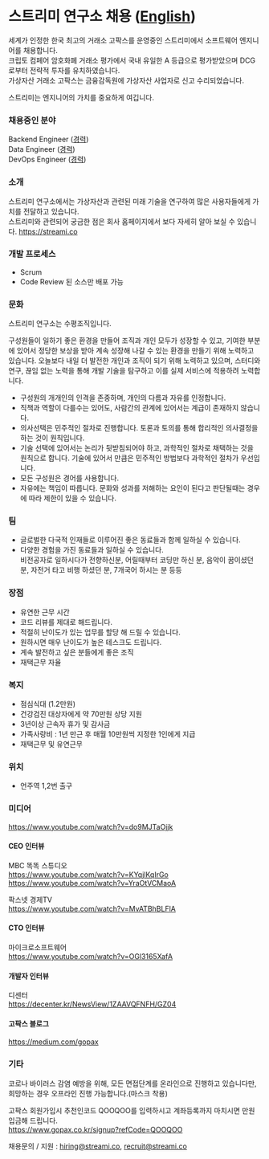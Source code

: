 # 스트리미 연구소 채용 ([English](README_eng.md))
세계가 인정한 한국 최고의 거래소 고팍스를 운영중인 스트리미에서 소프트웨어 엔지니어를 채용합니다.  
크립토 컴페어 암호화폐 거래소 평가에서 국내 유일한 A 등급으로 평가받았으며 DCG로부터 전략적 투자를 유치하였습니다.      
가상자산 거래소 고팍스는 금융감독원에 가상자산 사업자로 신고 수리되었습니다. 

스트리미는 엔지니어의 가치를 중요하게 여깁니다.  

### 채용중인 분야
Backend Engineer ([경력](Backend_Engineer_Senior.md))   
Data Engineer ([경력](Data_Engineer.md))   
DevOps Engineer ([경력](DevOps_Engineer_Senior.md))     

### 소개
스트리미 연구소에서는 가상자산과 관련된 미래 기술을 연구하여 많은 사용자들에게 가치를 전달하고 있습니다.   
스트리미와 관련되어 궁금한 점은 회사 홈페이지에서 보다 자세히 알아 보실 수 있습니다. 
https://streami.co


### 개발 프로세스
- Scrum
- Code Review 된 소스만 배포 가능 

### 문화
스트리미 연구소는 수평조직입니다.  

구성원들이 일하기 좋은 환경을 만들어 조직과 개인 모두가 성장할 수 있고, 기여한 부분에 있어서 정당한 보상을 받아 계속 성장해 나갈 수 있는 환경을 만들기 위해 노력하고 있습니다. 
오늘보다 내일 더 발전한 개인과 조직이 되기 위해 노력하고 있으며, 스터디와 연구, 끊임 없는 노력을 통해 개발 기술을 탐구하고 이를 실제 서비스에 적용하려 노력합니다. 

- 구성원의 개개인의 인격을 존중하며, 개인의 다름과 자유를 인정합니다. 
- 직책과 역할이 다를수는 있어도, 사람간의 관계에 있어서는 계급이 존재하지 않습니다. 
- 의사선택은 민주적인 절차로 진행합니다. 토론과 토의를 통해 합리적인 의사결정을 하는 것이 원칙입니다. 
- 기술 선택에 있어서는 논리가 뒷받침되어야 하고, 과학적인 절차로 채택하는 것을 원칙으로 합니다. 
  기술에 있어서 만큼은 민주적인 방법보다 과학적인 절차가 우선입니다.  
- 모든 구성원은 경어를 사용합니다.
- 자유에는 책임이 따릅니다. 문화와 성과를 저해하는 요인이 된다고 판단될때는 경우에 따라 제한이 있을 수 있습니다. 

### 팀
- 글로벌한 다국적 인재들로 이루어진 좋은 동료들과 함께 일하실 수 있습니다.
- 다양한 경험을 가진 동료들과 일하실 수 있습니다.    
  비전공자로 일하시다가 전향하신분, 어릴때부터 코딩만 하신 분, 음악이 꿈이셨던 분, 자전거 타고 비행 하셨던 분, 7개국어 하시는 분 등등
 
### 장점
- 유연한 근무 시간 
- 코드 리뷰를 제대로 해드립니다. 
- 적절히 난이도가 있는 업무를 할당 해 드릴 수 있습니다. 
- 원하시면 매우 난이도가 높은 테스크도 드립니다. 
- 계속 발전하고 싶은 분들에게 좋은 조직    
- 재택근무 자율         
  
### 복지
- 점심식대 (1.2만원)
- 건강검진 대상자에게 약 70만원 상당 지원
- 3년이상 근속자 휴가 및 감사금
- 가족사랑비 : 1년 만근 후 매월 10만원씩 지정한 1인에게 지급
- 재택근무 및 유연근무


### 위치
- 언주역 1,2번 출구    

### 미디어   
https://www.youtube.com/watch?v=do9MJTaOjjk    

#### CEO 인터뷰
MBC 똑똑 스튜디오   
https://www.youtube.com/watch?v=KYqjlKqIrGo     
https://www.youtube.com/watch?v=YraOtVCMaoA     
    
팍스넷 경제TV   
https://www.youtube.com/watch?v=MvATBhBLFlA   

#### CTO 인터뷰 
마이크로소프트웨어      
https://www.youtube.com/watch?v=OGl3165XafA   

#### 개발자 인터뷰   
디센터   
https://decenter.kr/NewsView/1ZAAVQFNFH/GZ04

#### 고팍스 블로그
https://medium.com/gopax     

### 기타
코로나 바이러스 감염 예방을 위해, 모든 면접단계를 온라인으로 진행하고 있습니다만, 희망하는 경우 오프라인 진행 가능합니다.(마스크 착용)     
     
고팍스 회원가입시 추천인코드 QOOQOO를 입력하시고 계좌등록까지 마치시면 만원 입금해 드립니다.       
https://www.gopax.co.kr/signup?refCode=QOOQOO     

채용문의 / 지원 : <hiring@streami.co>, <recruit@streami.co>
